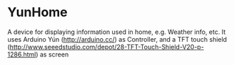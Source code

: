 YunHome
=======

A device for displaying information used in home, e.g. Weather info, etc. It uses Arduino Yún (http://arduino.cc/) as Controller, and a TFT touch shield (http://www.seeedstudio.com/depot/28-TFT-Touch-Shield-V20-p-1286.html) as screen
